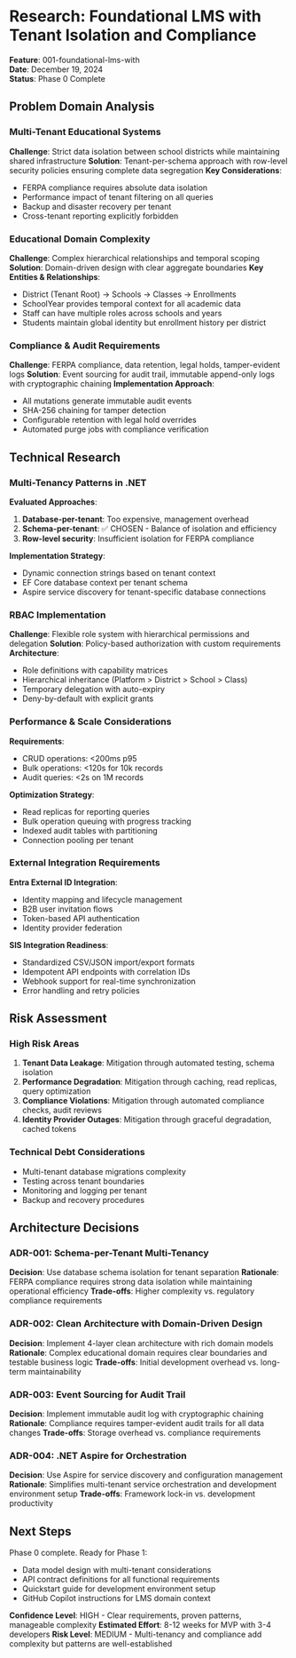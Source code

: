 # Research: Foundational LMS with Tenant Isolation and Compliance

**Feature**: 001-foundational-lms-with  
**Date**: December 19, 2024  
**Status**: Phase 0 Complete

## Problem Domain Analysis

### Multi-Tenant Educational Systems
**Challenge**: Strict data isolation between school districts while maintaining shared infrastructure
**Solution**: Tenant-per-schema approach with row-level security policies ensuring complete data segregation
**Key Considerations**:
- FERPA compliance requires absolute data isolation
- Performance impact of tenant filtering on all queries
- Backup and disaster recovery per tenant
- Cross-tenant reporting explicitly forbidden

### Educational Domain Complexity
**Challenge**: Complex hierarchical relationships and temporal scoping
**Solution**: Domain-driven design with clear aggregate boundaries
**Key Entities & Relationships**:
- District (Tenant Root) → Schools → Classes → Enrollments
- SchoolYear provides temporal context for all academic data
- Staff can have multiple roles across schools and years
- Students maintain global identity but enrollment history per district

### Compliance & Audit Requirements
**Challenge**: FERPA compliance, data retention, legal holds, tamper-evident logs
**Solution**: Event sourcing for audit trail, immutable append-only logs with cryptographic chaining
**Implementation Approach**:
- All mutations generate immutable audit events
- SHA-256 chaining for tamper detection
- Configurable retention with legal hold overrides
- Automated purge jobs with compliance verification

## Technical Research

### Multi-Tenancy Patterns in .NET
**Evaluated Approaches**:
1. **Database-per-tenant**: Too expensive, management overhead
2. **Schema-per-tenant**: ✅ CHOSEN - Balance of isolation and efficiency
3. **Row-level security**: Insufficient isolation for FERPA compliance

**Implementation Strategy**:
- Dynamic connection strings based on tenant context
- EF Core database context per tenant schema
- Aspire service discovery for tenant-specific database connections

### RBAC Implementation
**Challenge**: Flexible role system with hierarchical permissions and delegation
**Solution**: Policy-based authorization with custom requirements
**Architecture**:
- Role definitions with capability matrices
- Hierarchical inheritance (Platform > District > School > Class)
- Temporary delegation with auto-expiry
- Deny-by-default with explicit grants

### Performance & Scale Considerations
**Requirements**:
- CRUD operations: <200ms p95
- Bulk operations: <120s for 10k records
- Audit queries: <2s on 1M records

**Optimization Strategy**:
- Read replicas for reporting queries
- Bulk operation queuing with progress tracking
- Indexed audit tables with partitioning
- Connection pooling per tenant

### External Integration Requirements
**Entra External ID Integration**:
- Identity mapping and lifecycle management
- B2B user invitation flows
- Token-based API authentication
- Identity provider federation

**SIS Integration Readiness**:
- Standardized CSV/JSON import/export formats
- Idempotent API endpoints with correlation IDs
- Webhook support for real-time synchronization
- Error handling and retry policies

## Risk Assessment

### High Risk Areas
1. **Tenant Data Leakage**: Mitigation through automated testing, schema isolation
2. **Performance Degradation**: Mitigation through caching, read replicas, query optimization
3. **Compliance Violations**: Mitigation through automated compliance checks, audit reviews
4. **Identity Provider Outages**: Mitigation through graceful degradation, cached tokens

### Technical Debt Considerations
- Multi-tenant database migrations complexity
- Testing across tenant boundaries
- Monitoring and logging per tenant
- Backup and recovery procedures

## Architecture Decisions

### ADR-001: Schema-per-Tenant Multi-Tenancy
**Decision**: Use database schema isolation for tenant separation
**Rationale**: FERPA compliance requires strong data isolation while maintaining operational efficiency
**Trade-offs**: Higher complexity vs. regulatory compliance requirements

### ADR-002: Clean Architecture with Domain-Driven Design
**Decision**: Implement 4-layer clean architecture with rich domain models
**Rationale**: Complex educational domain requires clear boundaries and testable business logic
**Trade-offs**: Initial development overhead vs. long-term maintainability

### ADR-003: Event Sourcing for Audit Trail
**Decision**: Implement immutable audit log with cryptographic chaining
**Rationale**: Compliance requires tamper-evident audit trails for all data changes
**Trade-offs**: Storage overhead vs. compliance requirements

### ADR-004: .NET Aspire for Orchestration
**Decision**: Use Aspire for service discovery and configuration management
**Rationale**: Simplifies multi-tenant service orchestration and development environment setup
**Trade-offs**: Framework lock-in vs. development productivity

## Next Steps

Phase 0 complete. Ready for Phase 1:
- Data model design with multi-tenant considerations
- API contract definitions for all functional requirements  
- Quickstart guide for development environment setup
- GitHub Copilot instructions for LMS domain context

**Confidence Level**: HIGH - Clear requirements, proven patterns, manageable complexity
**Estimated Effort**: 8-12 weeks for MVP with 3-4 developers
**Risk Level**: MEDIUM - Multi-tenancy and compliance add complexity but patterns are well-established